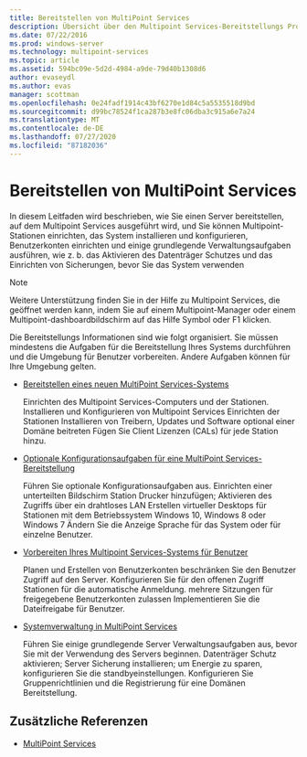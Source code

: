 ```yaml
---
title: Bereitstellen von MultiPoint Services
description: Übersicht über den Multipoint Services-Bereitstellungs Prozess
ms.date: 07/22/2016
ms.prod: windows-server
ms.technology: multipoint-services
ms.topic: article
ms.assetid: 594bc09e-5d2d-4984-a9de-79d40b1308d6
author: evaseydl
ms.author: evas
manager: scottman
ms.openlocfilehash: 0e24fadf1914c43bf6270e1d84c5a5535518d9bd
ms.sourcegitcommit: d99bc78524f1ca287b3e8fc06dba3c915a6e7a24
ms.translationtype: MT
ms.contentlocale: de-DE
ms.lasthandoff: 07/27/2020
ms.locfileid: "87182036"
---
```

# <a name="deploying-multipoint-services"></a>Bereitstellen von MultiPoint Services

In diesem Leitfaden wird beschrieben, wie Sie einen Server bereitstellen, auf dem Multipoint Services ausgeführt wird, und Sie können Multipoint-Stationen einrichten, das System installieren und konfigurieren, Benutzerkonten einrichten und einige grundlegende Verwaltungsaufgaben ausführen, wie z. b. das Aktivieren des Datenträger Schutzes und das Einrichten von Sicherungen, bevor Sie das System verwenden

> [!NOTE]
> Weitere Unterstützung finden Sie in der Hilfe zu Multipoint Services, die geöffnet werden kann, indem Sie auf einem Multipoint-Manager oder einem Multipoint-dashboardbildschirm auf das Hilfe Symbol oder F1 klicken.

Die Bereitstellungs Informationen sind wie folgt organisiert. Sie müssen mindestens die Aufgaben für die Bereitstellung Ihres Systems durchführen und die Umgebung für Benutzer vorbereiten. Andere Aufgaben können für Ihre Umgebung gelten.
-   [Bereitstellen eines neuen MultiPoint Services-Systems](Deploy-a-new-MultiPoint-services-system.md)

    Einrichten des Multipoint Services-Computers und der Stationen. Installieren und Konfigurieren von Multipoint Services Einrichten der Stationen Installieren von Treibern, Updates und Software optional einer Domäne beitreten Fügen Sie Client Lizenzen (CALs) für jede Station hinzu.

-   [Optionale Konfigurationsaufgaben für eine MultiPoint Services-Bereitstellung](Optional-configuration-tasks-for-a-MultiPoint-services-deployment.md)

    Führen Sie optionale Konfigurationsaufgaben aus. Einrichten einer unterteilten Bildschirm Station Drucker hinzufügen; Aktivieren des Zugriffs über ein drahtloses LAN Erstellen virtueller Desktops für Stationen mit dem Betriebssystem Windows 10, Windows 8 oder Windows 7 Ändern Sie die Anzeige Sprache für das System oder für einzelne Benutzer.

-   [Vorbereiten Ihres Multipoint Services-Systems für Benutzer](Prepare-your-MultiPoint-services-system-for-users.md)

    Planen und Erstellen von Benutzerkonten beschränken Sie den Benutzer Zugriff auf den Server. Konfigurieren Sie für den offenen Zugriff Stationen für die automatische Anmeldung. mehrere Sitzungen für freigegebene Benutzerkonten zulassen Implementieren Sie die Dateifreigabe für Benutzer.

-   [Systemverwaltung in MultiPoint Services](System-administration-in-MultiPoint-services.md)

    Führen Sie einige grundlegende Server Verwaltungsaufgaben aus, bevor Sie mit der Verwendung des Servers beginnen. Datenträger Schutz aktivieren; Server Sicherung installieren; um Energie zu sparen, konfigurieren Sie die standbyeinstellungen. Konfigurieren Sie Gruppenrichtlinien und die Registrierung für eine Domänen Bereitstellung.

## <a name="additional-references"></a>Zusätzliche Referenzen

- [MultiPoint Services](MultiPoint-Services.md)
